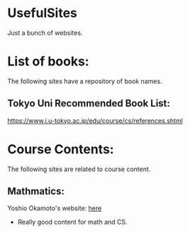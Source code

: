 # UsefulSites
Just a bunch of websites.

# List of books:
The following sites have a repository of book names.

## Tokyo Uni Recommended Book List:
https://www.i.u-tokyo.ac.jp/edu/course/cs/references.shtml

# Course Contents:
The following sites are related to course content.
## Mathmatics:
Yoshio Okamoto's website: [here](http://dopal.cs.uec.ac.jp/okamotoy/lect/)
- Really good content for math and CS.

